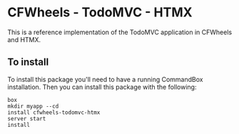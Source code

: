 # CFWheels - TodoMVC - HTMX

This is a reference implementation of the TodoMVC application in CFWheels and HTMX. 

## To install

To install this package you'll need to have a running CommandBox installation. Then you can install this package with the following:

```shell
box
mkdir myapp --cd
install cfwheels-todomvc-htmx
server start
install
```
